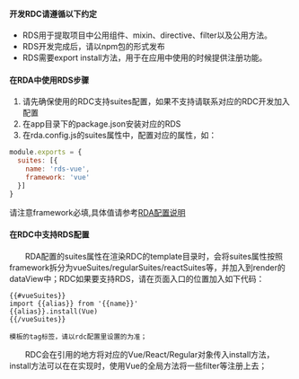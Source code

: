 #### 开发RDC请遵循以下约定

* RDS用于提取项目中公用组件、mixin、directive、filter以及公用方法。
* RDS开发完成后，请以npm包的形式发布
* RDS需要export install方法，用于在应用中使用的时候提供注册功能。

#### 在RDA中使用RDS步骤
1. 请先确保使用的RDC支持suites配置，如果不支持请联系对应的RDC开发加入配置
1. 在app目录下的package.json安装对应的RDS
1. 在rda.config.js的suites属性中，配置对应的属性，如：
```javascript
module.exports = {
  suites: [{
    name: 'rds-vue',
    framework: 'vue'
  }]
}
```
请注意framework必填,具体值请参考[RDA配置说明](https://kaola-fed.github.io/RDE/rda/config.html)

#### 在RDC中支持RDS配置
&emsp;&emsp;RDA配置的suites属性在渲染RDC的template目录时，会将suites属性按照framework拆分为vueSuites/regularSuites/reactSuites等，并加入到render的dataView中；RDC如果要支持RDS，请在页面入口的位置加入如下代码：
```
{{#vueSuites}}
import {{alias}} from '{{name}}'
{{alias}}.install(Vue)
{{/vueSuites}}

模板的tag标签，请以rdc配置里设置的为准； 
```

&emsp;&emsp;RDC会在引用的地方将对应的Vue/React/Regular对象传入install方法，install方法可以在在实现时，使用Vue的全局方法将一些filter等注册上去；
